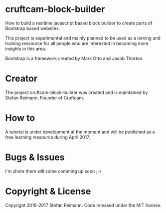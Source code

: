 # cruftcam-block-builder
How to build a realtime javascript based block builder to create parts of Bootstrap based websites.

This project is experimental and mainly planned to be used as a lerning and training ressource for all people who are interested in becoming more insights in this area.

Bootstrap is a framework created by Mark Otto and Jacob Thorton.

# Creator
The project cruftcam-block-builder was created and is maintained by Stefan Reimann, Founder of Cruftcam. 

# How to
A tutorial is under development at the moment and will be published as a free learning ressource during April 2017.

# Bugs & Issues
I'm shore there will some comming up soon ;-)

# Copyright & License
Copyright 2016-2017 Stefan Reimann. Code released under the MIT license.
